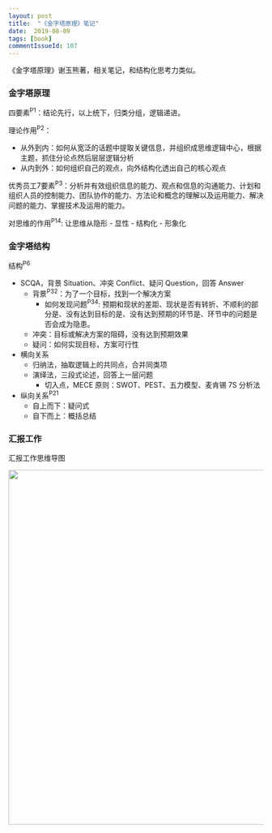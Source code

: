 ```yaml
---
layout: post
title:  "《金字塔原理》笔记"
date:  2019-08-09
tags: [book]
commentIssueId: 107
---
```




《金字塔原理》谢玉熊著，相关笔记，和结构化思考力类似。



### 金字塔原理

四要素<sup>P1</sup>：结论先行，以上统下，归类分组，逻辑递进。

理论作用<sup>P2</sup>：

* 从外到内：如何从宽泛的话题中提取关键信息，并组织成思维逻辑中心，根据主题，抓住分论点然后层层逻辑分析
* 从内到外：如何组织自己的观点，向外结构化透出自己的核心观点

优秀员工7要素<sup>P3</sup>：分析并有效组织信息的能力、观点和信息的沟通能力、计划和组织人员的控制能力、团队协作的能力、方法论和概念的理解以及运用能力、解决问题的能力、掌握技术及运用的能力。

对思维的作用<sup>P14</sup>: 让思维从隐形 - 显性 - 结构化 - 形象化



### 金字塔结构

结构<sup>P6</sup>

* SCQA，背景 Situation、冲突 Conflict、疑问 Question，回答 Answer
  * 背景<sup>P32</sup>：为了一个目标，找到一个解决方案 
    * 如何发现问题<sup>P34</sup>: 预期和现状的差距、现状是否有转折、不顺利的部分是、没有达到目标的是、没有达到预期的环节是、环节中的问题是否会成为隐患。
  * 冲突：目标或解决方案的阻碍，没有达到预期效果
  * 疑问：如何实现目标，方案可行性
* 横向关系
  * 归纳法，抽取逻辑上的共同点，合并同类项
  * 演绎法，三段式论述，回答上一层问题
    * 切入点，MECE 原则：SWOT、PEST、五力模型、麦肯锡 7S 分析法
* 纵向关系<sup>P21</sup>
  * 自上而下：疑问式
  * 自下而上：概括总结



### 汇报工作

汇报工作思维导图

<img width='700px' src="https://user-images.githubusercontent.com/7157346/62834199-a2cf3a80-bc7b-11e9-8b31-be50567e26f7.png" />